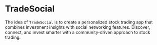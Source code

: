 # TradeSocial
The idea of `TradeSocial` is to create a personalized stock trading app that combines investment insights with social networking features. Discover, connect, and invest smarter with a community-driven approach to stock trading.
